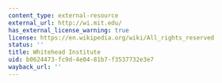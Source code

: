 ```yaml
---
content_type: external-resource
external_url: http://wi.mit.edu/
has_external_license_warning: true
license: https://en.wikipedia.org/wiki/All_rights_reserved
status: ''
title: Whitehead Institute
uid: b0624473-fc9d-4e04-81b7-f3537732e3e7
wayback_url: ''
---
```

